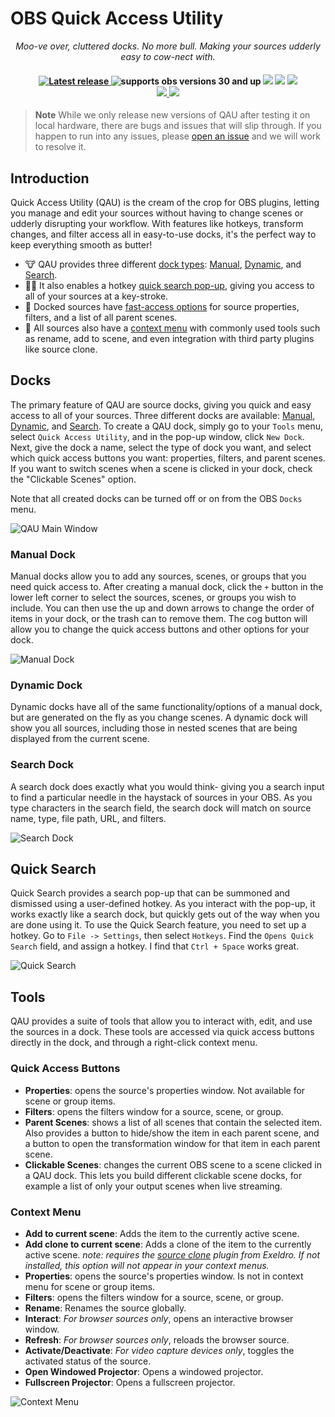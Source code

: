 <!-- Title -->
# OBS Quick Access Utility

<p align="center">
    <i align="center"> Moo-ve over, cluttered docks. No more bull. Making your sources udderly easy to cow-nect with.</i>
</p>

<h4 align="center">
    <a href="https://github.com/FiniteSingularity/obs-quick-access-utility/releases">
        <img src="https://img.shields.io/github/v/release/finitesingularity/obs-quick-access-utility?filter=*&style=flat-square&label=Latest" alt="Latest release">
    </a>
    <img src="https://img.shields.io/badge/OBS-30+-blue.svg?style=flat-square" alt="supports obs versions 30 and up">
    <img src="https://img.shields.io/badge/Windows-0078D6?style=flat-square&logo=windows&logoColor=white">
    <img src="https://img.shields.io/badge/mac%20os-000000?style=flat-square&logo=apple&logoColor=white">
    <img src="https://img.shields.io/badge/Linux-FCC624?style=flat-square&logo=linux&logoColor=black"><br>
    <a href="https://twitter.com/FiniteSingulrty">
        <img src="https://img.shields.io/badge/Twitter-1DA1F2?style=flat-square&logo=twitter&logoColor=white">
    </a>
    <a href="https://twitch.tv/finitesingularity">
        <img src="https://img.shields.io/badge/Twitch-9146FF?style=flat-square&logo=twitch&logoColor=white">
    </a>
</h4>

> **Note**
> While we only release new versions of QAU after testing it on local hardware, there are bugs and issues that will slip through. If you happen to run into any issues, please [open an issue](https://github.com/finitesingularity/obs-quick-access-utility/issues) and we will work to resolve it.

## Introduction

Quick Access Utility (QAU) is the cream of the crop for OBS plugins, letting you manage and edit your sources without having to change scenes or udderly disrupting your workflow. With features like hotkeys, transform changes, and filter access all in easy-to-use docks, it's the perfect way to keep everything smooth as butter!

- 🐮 QAU provides three different [dock types](#docks): [Manual](#manual-dock), [Dynamic](#dynamic-dock), and [Search](#search-dock).
- 🧑‍🌾 It also enables a hotkey [quick search pop-up](#quick-search), giving you access to all of your sources at a key-stroke.
- 🥛 Docked sources have [fast-access options](#quick-access-buttons) for source properties, filters, and a list of all parent scenes.
- 🚜 All sources also have a [context menu](#context-menu) with commonly used tools such as rename, add to scene, and even integration with third party plugins like source clone.

## Docks
The primary feature of QAU are source docks, giving you quick and easy access to all of your sources. Three different docks are available: [Manual](#manual-dock), [Dynamic](#dynamic-dock), and [Search](#search-dock). To create a QAU dock, simply go to your `Tools` menu, select `Quick Access Utility`, and in the pop-up window, click `New Dock`. Next, give the dock a name, select the type of dock you want, and select which quick access buttons you want: properties, filters, and parent scenes. If you want to switch scenes when a scene is clicked in your dock, check the "Clickable Scenes" option.

Note that all created docks can be turned off or on from the OBS `Docks` menu.

![QAU Main Window](.github/assets/images/qau-window.png)

### Manual Dock
Manual docks allow you to add any sources, scenes, or groups that you need quick access to. After creating a manual dock, click the `+` button in the lower left corner to select the sources, scenes, or groups you wish to include. You can then  use the up and down arrows to change the order of items in your dock, or the trash can to remove them. The cog button will allow you to change the quick access buttons and other options for your dock.

![Manual Dock](.github/assets/images/manual-dock.png)

### Dynamic Dock
Dynamic docks have all of the same functionality/options of a manual dock, but are generated on the fly as you change scenes. A dynamic dock will show you all sources, including those in nested scenes that are being displayed from the current scene.

### Search Dock
A search dock does exactly what you would think- giving you a search input to find a particular needle in the haystack of sources in your OBS. As you type characters in the search field, the search dock will match on source name, type, file path, URL, and filters.

![Search Dock](.github/assets/images/search-dock.png)

## Quick Search
Quick Search provides a search pop-up that can be summoned and dismissed using a user-defined hotkey. As you interact with the pop-up, it works exactly like a search dock, but quickly gets out of the way when you are done using it. To use the Quick Search feature, you need to set up a hotkey. Go to `File -> Settings`, then select `Hotkeys`.  Find the `Opens Quick Search` field, and assign a hotkey. I find that `Ctrl + Space` works great.

![Quick Search](.github/assets/images/quick-search.png)

## Tools
QAU provides a suite of tools that allow you to interact with, edit, and use the sources in a dock. These tools are accessed via quick access buttons directly in the dock, and through a right-click context menu.

### Quick Access Buttons
- **Properties**: opens the source's properties window. Not available for scene or group items.
- **Filters**: opens the filters window for a source, scene, or group.
- **Parent Scenes**: shows a list of all scenes that contain the selected item. Also provides a button to hide/show the item in each parent scene, and a button to open the transformation window for that item in each parent scene.
- **Clickable Scenes**: changes the current OBS scene to a scene clicked in a QAU dock. This lets you build different clickable scene docks, for example a list of only your output scenes when live streaming.

### Context Menu
- **Add to current scene**: Adds the item to the currently active scene.
- **Add clone to current scene**: Adds a clone of the item to the currently active scene. *note: requires the [source clone](https://obsproject.com/forum/resources/source-clone.1632/) plugin from Exeldro. If not installed, this option will not appear in your context menus.*
- **Properties**: opens the source's properties window. Is not in context menu for scene or group items.
- **Filters**: opens the filters window for a source, scene, or group.
- **Rename**: Renames the source globally.
- **Interact**: *For browser sources only*, opens an interactive browser window.
- **Refresh**: *For browser sources only*, reloads the browser source.
- **Activate/Deactivate**: *For video capture devices only*, toggles the activated status of the source.
- **Open Windowed Projector**: Opens a windowed projector.
- **Fullscreen Projector**: Opens a fullscreen projector.

![Context Menu](.github/assets/images/context-menu.png)
